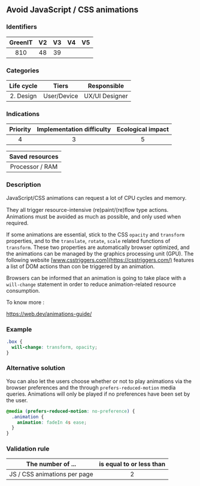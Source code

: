 ## Avoid JavaScript / CSS animations

### Identifiers

| GreenIT | V2  | V3  | V4  | V5  |
| :-----: | :-: | :-: | :-: | :-: |
|   810   | 48  | 39  |     |     |

### Categories

| Life cycle |    Tiers    |  Responsible   |
| :--------: | :---------: | :------------: |
| 2. Design  | User/Device | UX/UI Designer |

### Indications

| Priority | Implementation difficulty | Ecological impact |
| :------: | :-----------------------: | :---------------: |
|    4     |             3             |         5         |

| Saved resources |
| :-------------: |
| Processor / RAM |

### Description

JavaScript/CSS animations can request a lot of CPU cycles and memory.

They all trigger resource-intensive (re)paint/(re)ﬂow type actions. Animations must be avoided as much as possible, and only used when required.

If some animations are essential, stick to the CSS `opacity` and `transform` properties, and to the `translate`, `rotate`, `scale` related functions of `transform`. These two properties are automatically browser optimized, and the animations can be managed by the graphics processing unit (GPU). The following website [www.csstriggers.com](https://csstriggers.com/) features a list of DOM actions than con be triggered by an animation.

Browsers can be informed that an animation is going to take place with a `will-change` statement in order to reduce animation-related resource consumption.

To know more :

https://web.dev/animations-guide/

### Example

```css
.box {
  will-change: transform, opacity;
}
```

### Alternative solution

You can also let the users choose whether or not to play animations via the browser preferences and the through `prefers-reduced-motion` media queries. Animations will only be played if no preferences have been set by the user.

```css
@media (prefers-reduced-motion: no-preference) {
  .animation {
    animation: fadeIn 4s ease;
  }
}
```

### Validation rule

| The number of ...            | is equal to or less than |
| ---------------------------- | :----------------------: |
| JS / CSS animations per page |            2             |
